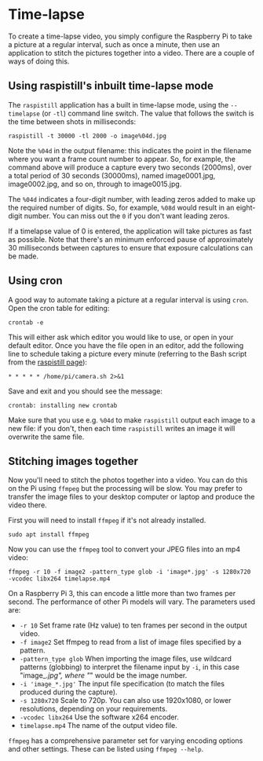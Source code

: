 # Time-lapse

To create a time-lapse video, you simply configure the Raspberry Pi to take a picture at a regular interval, such as once a minute, then use an application to stitch the pictures together into a video. There are a couple of ways of doing this.

## Using raspistill's inbuilt time-lapse mode

The `raspistill` application has a built in time-lapse mode, using the `--timelapse` (or `-tl`) command line switch. The value that follows the switch is the time between shots in milliseconds:

```
raspistill -t 30000 -tl 2000 -o image%04d.jpg
```

Note the `%04d` in the output filename: this indicates the point in the filename where you want a frame count number to appear. So, for example, the command above will produce a capture every two seconds (2000ms), over a total period of 30 seconds (30000ms), named image0001.jpg, image0002.jpg, and so on, through to image0015.jpg.

The `%04d` indicates a four-digit number, with leading zeros added to make up the required number of digits. So, for example, `%08d` would result in an eight-digit number. You can miss out the `0` if you don't want leading zeros.

If a timelapse value of 0 is entered, the application will take pictures as fast as possible. Note that there's an minimum enforced pause of approximately 30 milliseconds between captures to ensure that exposure calculations can be made.

## Using cron

A good way to automate taking a picture at a regular interval is using `cron`. Open the cron table for editing:

```
crontab -e
```

This will either ask which editor you would like to use, or open in your default editor. Once you have the file open in an editor, add the following line to schedule taking a picture every minute (referring to the Bash script from the [raspistill page](raspistill.md)):

```
* * * * * /home/pi/camera.sh 2>&1
```

Save and exit and you should see the message:

```
crontab: installing new crontab
```

Make sure that you use e.g. `%04d` to make `raspistill` output each image to a new file: if you don't, then each time `raspistill` writes an image it will overwrite the same file.

## Stitching images together

Now you'll need to stitch the photos together into a video. You can do this on the Pi using `ffmpeg` but the processing will be slow. You may prefer to transfer the image files to your desktop computer or laptop and produce the video there.

First you will need to install `ffmpeg` if it's not already installed.

```
sudo apt install ffmpeg
```

Now you can use the `ffmpeg` tool to convert your JPEG files into an mp4 video:

```
ffmpeg -r 10 -f image2 -pattern_type glob -i 'image*.jpg' -s 1280x720 -vcodec libx264 timelapse.mp4
```

On a Raspberry Pi 3, this can encode a little more than two frames per second. The performance of other Pi models will vary. The parameters used are:

- `-r 10` Set frame rate (Hz value) to ten frames per second in the output video.
- `-f image2` Set ffmpeg to read from a list of image files specified by a pattern.
- `-pattern_type glob` When importing the image files, use wildcard patterns (globbing) to interpret the filename input by `-i`, in this case "image_*.jpg", where "*" would be the image number.
- `-i 'image_*.jpg'` The input file specification (to match the files produced during the capture).
- `-s 1280x720` Scale to 720p. You can also use 1920x1080, or lower resolutions, depending on your requirements.
- `-vcodec libx264` Use the software x264 encoder.
- `timelapse.mp4` The name of the output video file.

`ffmpeg` has a comprehensive parameter set for varying encoding options and other settings. These can be listed using `ffmpeg --help`.
